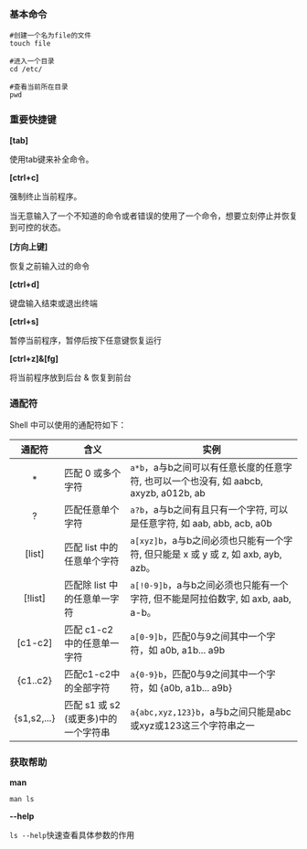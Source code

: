 ### 基本命令

``` shell
#创建一个名为file的文件
touch file

#进入一个目录
cd /etc/

#查看当前所在目录
pwd
```



### 重要快捷键

**[tab]**

使用tab键来补全命令。

**[ctrl+c]**

强制终止当前程序。

当无意输入了一个不知道的命令或者错误的使用了一个命令，想要立刻停止并恢复到可控的状态。

**[方向上键]**

恢复之前输入过的命令

**[ctrl+d]**

键盘输入结束或退出终端

**[ctrl+s]**

暂停当前程序，暂停后按下任意键恢复运行

**[ctrl+z]&[fg]**

将当前程序放到后台 & 恢复到前台



### 通配符

Shell 中可以使用的通配符如下：

|   通配符    | 含义                                 | 实例                                                         |
| :---------: | ------------------------------------ | ------------------------------------------------------------ |
|      *      | 匹配 0 或多个字符                    | `a*b`，a与b之间可以有任意长度的任意字符, 也可以一个也没有, 如 aabcb, axyzb, a012b, ab |
|      ?      | 匹配任意单个字符                     | `a?b`，a与b之间有且只有一个字符, 可以是任意字符, 如 aab, abb, acb, a0b |
|   [list]    | 匹配 list 中的任意单个字符           | `a[xyz]b`，a与b之间必须也只能有一个字符, 但只能是 x 或 y 或 z, 如 axb, ayb, azb。 |
|   [!list]   | 匹配除 list 中的任意单一字符         | `a[!0-9]b`，a与b之间必须也只能有一个字符, 但不能是阿拉伯数字, 如 axb, aab, a-b。 |
|   [c1-c2]   | 匹配 c1-c2 中的任意单一字符          | `a[0-9]b`，匹配0与9之间其中一个字符，如 a0b, a1b... a9b      |
|  {c1..c2}   | 匹配c1-c2中的全部字符                | `a{0-9}b`，匹配0与9之间其中一个字符，如 {a0b, a1b... a9b}    |
| {s1,s2,...} | 匹配 s1 或 s2 (或更多)中的一个字符串 | `a{abc,xyz,123}b`，a与b之间只能是abc或xyz或123这三个字符串之一 |



### 获取帮助

**man**

`man ls`

**--help**

`ls --help`快速查看具体参数的作用

